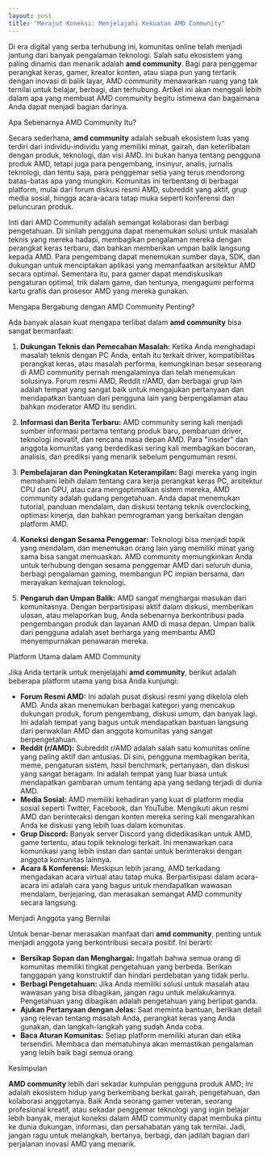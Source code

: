 ```yaml
---
layout: post
title: "Merajut Koneksi: Menjelajahi Kekuatan AMD Community"
---
```


Di era digital yang serba terhubung ini, komunitas online telah menjadi jantung dari banyak pengalaman teknologi. Salah satu ekosistem yang paling dinamis dan menarik adalah **amd community**. Bagi para penggemar perangkat keras, gamer, kreator konten, atau siapa pun yang tertarik dengan inovasi di balik layar, AMD community menawarkan ruang yang tak ternilai untuk belajar, berbagi, dan terhubung. Artikel ini akan menggali lebih dalam apa yang membuat AMD community begitu istimewa dan bagaimana Anda dapat menjadi bagian darinya.

Apa Sebenarnya AMD Community Itu?

Secara sederhana, **amd community** adalah sebuah ekosistem luas yang terdiri dari individu-individu yang memiliki minat, gairah, dan keterlibatan dengan produk, teknologi, dan visi AMD. Ini bukan hanya tentang pengguna produk AMD, tetapi juga para pengembang, insinyur, analis, jurnalis teknologi, dan tentu saja, para penggemar setia yang terus mendorong batas-batas apa yang mungkin. Komunitas ini terbentang di berbagai platform, mulai dari forum diskusi resmi AMD, subreddit yang aktif, grup media sosial, hingga acara-acara tatap muka seperti konferensi dan peluncuran produk.

Inti dari AMD Community adalah semangat kolaborasi dan berbagi pengetahuan. Di sinilah pengguna dapat menemukan solusi untuk masalah teknis yang mereka hadapi, membagikan pengalaman mereka dengan perangkat keras terbaru, dan bahkan memberikan umpan balik langsung kepada AMD. Para pengembang dapat menemukan sumber daya, SDK, dan dukungan untuk menciptakan aplikasi yang memanfaatkan arsitektur AMD secara optimal. Sementara itu, para gamer dapat mendiskusikan pengaturan optimal, trik dalam game, dan tentunya, mengagumi performa kartu grafis dan prosesor AMD yang mereka gunakan.

Mengapa Bergabung dengan AMD Community Penting?

Ada banyak alasan kuat mengapa terlibat dalam **amd community** bisa sangat bermanfaat:

1.  **Dukungan Teknis dan Pemecahan Masalah:** Ketika Anda menghadapi masalah teknis dengan PC Anda, entah itu terkait driver, kompatibilitas perangkat keras, atau masalah performa, kemungkinan besar seseorang di AMD community pernah mengalaminya dan telah menemukan solusinya. Forum resmi AMD, Reddit r/AMD, dan berbagai grup lain adalah tempat yang sangat baik untuk mengajukan pertanyaan dan mendapatkan bantuan dari pengguna lain yang berpengalaman atau bahkan moderator AMD itu sendiri.

2.  **Informasi dan Berita Terbaru:** AMD community sering kali menjadi sumber informasi pertama tentang produk baru, pembaruan driver, teknologi inovatif, dan rencana masa depan AMD. Para "insider" dan anggota komunitas yang berdedikasi sering kali membagikan bocoran, analisis, dan prediksi yang menarik sebelum pengumuman resmi.

3.  **Pembelajaran dan Peningkatan Keterampilan:** Bagi mereka yang ingin memahami lebih dalam tentang cara kerja perangkat keras PC, arsitektur CPU dan GPU, atau cara mengoptimalkan sistem mereka, AMD community adalah gudang pengetahuan. Anda dapat menemukan tutorial, panduan mendalam, dan diskusi tentang teknik overclocking, optimasi kinerja, dan bahkan pemrograman yang berkaitan dengan platform AMD.

4.  **Koneksi dengan Sesama Penggemar:** Teknologi bisa menjadi topik yang mendalam, dan menemukan orang lain yang memiliki minat yang sama bisa sangat memuaskan. AMD community memungkinkan Anda untuk terhubung dengan sesama penggemar AMD dari seluruh dunia, berbagi pengalaman gaming, membangun PC impian bersama, dan merayakan kemajuan teknologi.

5.  **Pengaruh dan Umpan Balik:** AMD sangat menghargai masukan dari komunitasnya. Dengan berpartisipasi aktif dalam diskusi, memberikan ulasan, atau melaporkan bug, Anda sebenarnya berkontribusi pada pengembangan produk dan layanan AMD di masa depan. Umpan balik dari pengguna adalah aset berharga yang membantu AMD menyempurnakan penawaran mereka.

Platform Utama dalam AMD Community

Jika Anda tertarik untuk menjelajahi **amd community**, berikut adalah beberapa platform utama yang bisa Anda kunjungi:

*   **Forum Resmi AMD:** Ini adalah pusat diskusi resmi yang dikelola oleh AMD. Anda akan menemukan berbagai kategori yang mencakup dukungan produk, forum pengembang, diskusi umum, dan banyak lagi. Ini adalah tempat yang bagus untuk mendapatkan bantuan langsung dari perwakilan AMD dan anggota komunitas yang sangat berpengetahuan.
*   **Reddit (r/AMD):** Subreddit r/AMD adalah salah satu komunitas online yang paling aktif dan antusias. Di sini, pengguna membagikan berita, meme, pengaturan sistem, hasil benchmark, pertanyaan, dan diskusi yang sangat beragam. Ini adalah tempat yang luar biasa untuk mendapatkan gambaran umum tentang apa yang sedang terjadi di dunia AMD.
*   **Media Sosial:** AMD memiliki kehadiran yang kuat di platform media sosial seperti Twitter, Facebook, dan YouTube. Mengikuti akun resmi AMD dan berinteraksi dengan konten mereka sering kali mengarahkan Anda ke diskusi yang lebih luas dalam komunitas.
*   **Grup Discord:** Banyak server Discord yang didedikasikan untuk AMD, game tertentu, atau topik teknologi terkait. Ini menawarkan cara komunikasi yang lebih instan dan santai untuk berinteraksi dengan anggota komunitas lainnya.
*   **Acara & Konferensi:** Meskipun lebih jarang, AMD terkadang mengadakan acara virtual atau tatap muka. Berpartisipasi dalam acara-acara ini adalah cara yang bagus untuk mendapatkan wawasan mendalam, berjejaring, dan merasakan semangat AMD community secara langsung.

Menjadi Anggota yang Bernilai

Untuk benar-benar merasakan manfaat dari **amd community**, penting untuk menjadi anggota yang berkontribusi secara positif. Ini berarti:

*   **Bersikap Sopan dan Menghargai:** Ingatlah bahwa semua orang di komunitas memiliki tingkat pengetahuan yang berbeda. Berikan tanggapan yang konstruktif dan hindari perdebatan yang tidak perlu.
*   **Berbagi Pengetahuan:** Jika Anda memiliki solusi untuk masalah atau wawasan yang bisa dibagikan, jangan ragu untuk melakukannya. Pengetahuan yang dibagikan adalah pengetahuan yang berlipat ganda.
*   **Ajukan Pertanyaan dengan Jelas:** Saat meminta bantuan, berikan detail yang relevan tentang masalah Anda, perangkat keras yang Anda gunakan, dan langkah-langkah yang sudah Anda coba.
*   **Baca Aturan Komunitas:** Setiap platform memiliki aturan dan etika tersendiri. Membaca dan mematuhinya akan memastikan pengalaman yang lebih baik bagi semua orang.

Kesimpulan

**AMD community** lebih dari sekadar kumpulan pengguna produk AMD; ini adalah ekosistem hidup yang berkembang berkat gairah, pengetahuan, dan kolaborasi anggotanya. Baik Anda seorang gamer veteran, seorang profesional kreatif, atau sekadar penggemar teknologi yang ingin belajar lebih banyak, merajut koneksi dalam AMD community dapat membuka pintu ke dunia dukungan, informasi, dan persahabatan yang tak ternilai. Jadi, jangan ragu untuk melangkah, bertanya, berbagi, dan jadilah bagian dari perjalanan inovasi AMD yang menarik.
